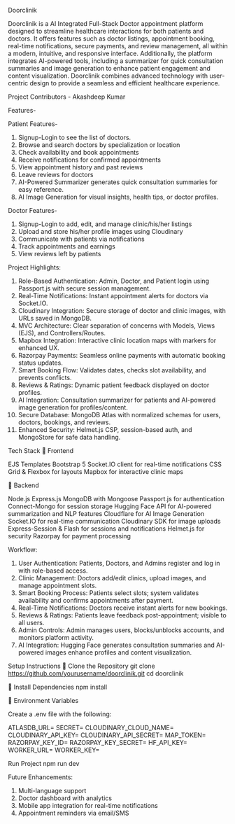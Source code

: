 Doorclinik

Doorclinik is a AI Integrated Full-Stack Doctor appointment platform designed to streamline healthcare interactions for both patients and doctors. It offers features such as doctor listings, appointment booking, real-time notifications, secure payments, and review management, all within a modern, intuitive, and responsive interface. Additionally, the platform integrates AI-powered tools, including a summarizer for quick consultation summaries and image generation to enhance patient engagement and content visualization. Doorclinik combines advanced technology with user-centric design to provide a seamless and efficient healthcare experience.

Project Contributors - Akashdeep Kumar

Features-

Patient Features-
1. Signup-Login to see the list of doctors.
2. Browse and search doctors by specialization or location
3. Check availability and book appointments
4. Receive notifications for confirmed appointments
5. View appointment history and past reviews
6. Leave reviews for doctors
7. AI-Powered Summarizer generates quick consultation summaries for easy reference.
8. AI Image Generation for visual insights, health tips, or doctor profiles.

Doctor Features-
1. Signup-Login to add, edit, and manage clinic/his/her listings
2. Upload and store his/her profile images using Cloudinary
3. Communicate with patients via notifications
4. Track appointments and earnings
5. View reviews left by patients

Project Highlights:

1. Role-Based Authentication: Admin, Doctor, and Patient login using Passport.js with secure session management.
2. Real-Time Notifications: Instant appointment alerts for doctors via Socket.IO.
3. Cloudinary Integration: Secure storage of doctor and clinic images, with URLs saved in MongoDB.
4. MVC Architecture: Clear separation of concerns with Models, Views (EJS), and Controllers/Routes.
5. Mapbox Integration: Interactive clinic location maps with markers for enhanced UX.
6. Razorpay Payments: Seamless online payments with automatic booking status updates.
7. Smart Booking Flow: Validates dates, checks slot availability, and prevents conflicts.
8. Reviews & Ratings: Dynamic patient feedback displayed on doctor profiles.
9. AI Integration: Consultation summarizer for patients and AI-powered image generation for profiles/content.
10. Secure Database: MongoDB Atlas with normalized schemas for users, doctors, bookings, and reviews.
11. Enhanced Security: Helmet.js CSP, session-based auth, and MongoStore for safe data handling.

Tech Stack
🔹 Frontend

EJS Templates
Bootstrap 5
Socket.IO client for real-time notifications
CSS Grid & Flexbox for layouts
Mapbox for interactive clinic maps

🔹 Backend

Node.js
Express.js
MongoDB with Mongoose
Passport.js for authentication
Connect-Mongo for session storage
Hugging Face API for AI-powered summarization and NLP features
Cloudflare for AI Image Generation
Socket.IO for real-time communication
Cloudinary SDK for image uploads
Express-Session & Flash for sessions and notifications
Helmet.js for security
Razorpay for payment processing

Workflow:

1. User Authentication: Patients, Doctors, and Admins register and log in with role-based access.
2. Clinic Management: Doctors add/edit clinics, upload images, and manage appointment slots.
3. Smart Booking Process: Patients select slots; system validates availability and confirms appointments after payment.
4. Real-Time Notifications: Doctors receive instant alerts for new bookings.
5. Reviews & Ratings: Patients leave feedback post-appointment; visible to all users.
6. Admin Controls: Admin manages users, blocks/unblocks accounts, and monitors platform activity.
7. AI Integration: Hugging Face generates consultation summaries and AI-powered images enhance profiles and content visualization.

Setup Instructions
📁 Clone the Repository
git clone https://github.com/yourusername/doorclinik.git
cd doorclinik

🔧 Install Dependencies
npm install

🔑 Environment Variables

Create a .env file with the following:

ATLASDB_URL=<Your MongoDB Atlas Connection String>
SECRET=<Your Session Secret>
CLOUDINARY_CLOUD_NAME=<Cloudinary Cloud Name>
CLOUDINARY_API_KEY=<Cloudinary API Key>
CLOUDINARY_API_SECRET=<Cloudinary API Secret>
MAP_TOKEN=<Mapbox Token>
RAZORPAY_KEY_ID=<Your Razorpay Key ID>
RAZORPAY_KEY_SECRET=<Your Razorpay Key Secret>
HF_API_KEY=<Your API Key here>
WORKER_URL=<Your URL id here>
WORKER_KEY=<Your key here>


Run Project
npm run dev

Future Enhancements:

1. Multi-language support
2. Doctor dashboard with analytics
3. Mobile app integration for real-time notifications
4. Appointment reminders via email/SMS